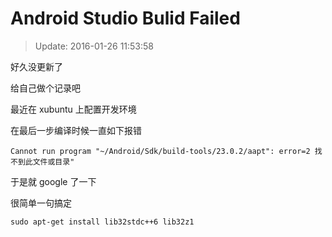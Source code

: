 # Android Studio Bulid Failed

> Update: 2016-01-26 11:53:58

好久没更新了

给自己做个记录吧

最近在 xubuntu 上配置开发环境

在最后一步编译时候一直如下报错

    Cannot run program "~/Android/Sdk/build-tools/23.0.2/aapt": error=2 找不到此文件或目录"

于是就 google 了一下

很简单一句搞定

```shell
sudo apt-get install lib32stdc++6 lib32z1
```
